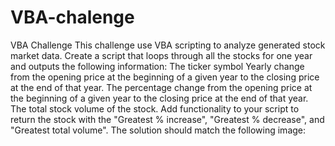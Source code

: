 # VBA-chalenge
VBA Challenge
This challenge use VBA scripting to analyze generated stock market data.
Create a script that loops through all the stocks for one year and outputs the following information:
    The ticker symbol
    Yearly change from the opening price at the beginning of a given year to the closing price at the end of that year.
    The percentage change from the opening price at the beginning of a given year to the closing price at the end of that year.
    The total stock volume of the stock.
    Add functionality to your script to return the stock with the "Greatest % increase", "Greatest % decrease", and "Greatest total volume". The solution should match the following image:
